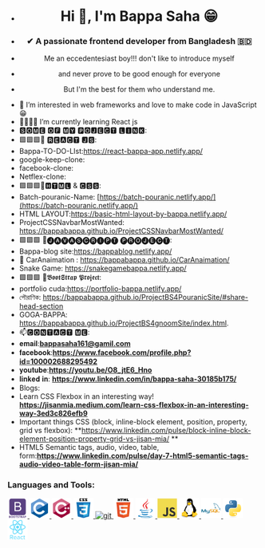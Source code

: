 - <h1 align="center">Hi 👋, I'm Bappa Saha 😁</h1>
- <h3 align="center">✔ A passionate frontend developer from Bangladesh 🇧🇩</h3>
- <p  align="center" > Me an eccedentesiast boy!!! don't like to introduce myself</p>
- <p  align="center" > and never prove to be good enough for everyone </p>
- <p  align="center" > But I'm the best for them who understand me. </p> 
- 👀 I’m interested in web frameworks and love to make code in JavaScript😁
- 🌱🔺🔹🔻 I’m currently learning React js
-  🆂🅾🅼🅴 🅾🅵 🅼🆈 🅿🅾🅹🅴🅲🆃 🅻🅸🅽🅺:
-  🟩🟩🟩🤝 🆁🅴🅰🅲🆃 🅹🆂:
-  Bappa-TO-DO-LIst:https://react-bappa-app.netlify.app/
-  google-keep-clone:
-  facebook-clone:
-  Netflex-clone:
-  🟩🟩🟩🤝🅷🆃🅼🅻 & 🅲🆂🆂:
- Batch-pouranic-Name:  [https://batch-pouranic.netlify.app/](https://batch-pouranic.netlify.app/)
- HTML LAYOUT:https://basic-html-layout-by-bappa.netlify.app/
- ProjectCSSNavbarMostWanted: https://bappabappa.github.io/ProjectCSSNavbarMostWanted/
- 🟩🟩🟩 🤝🅙🅐🅥🅐🅢🅒🅡🅘🅟🅣 🅟🅡🅞🅙🅔🅒🅣: 
-  Bappa-blog site:https://bappablog.netlify.app/
-  🚖 CarAnaimation : https://bappabappa.github.io/CarAnaimation/
-  Snake Game: https://snakegamebappa.netlify.app/
-  🟩🟩🟩 🤝𝕭𝖔𝖔𝖙𝕾𝖙𝖗𝖆𝖕 𝕻𝖗𝖔𝖏𝖊𝖈𝖙:
-   portfolio cuda:https://portfolio-bappa.netlify.app/
-  পৌরাণিক: https://bappabappa.github.io/ProjectBS4PouranicSite/#share-head-section
-  GOGA-BAPPA: https://bappabappa.github.io/ProjectBS4gnoomSite/index.html. <br/>
- 📫🅲🅾🅽🆃🅰🅲🆃 🅼🅴:
- 𝐞𝐦𝐚𝐢𝐥:**bappasaha161@gamil.com**
- 𝐟𝐚𝐜𝐞𝐛𝐨𝐨𝐤:**https://www.facebook.com/profile.php?id=100002688295492**
- 𝐲𝐨𝐮𝐭𝐮𝐛𝐞:**https://youtu.be/O8_jtE6_Hno**
- 𝐥𝐢𝐧𝐤𝐞𝐝 𝐢𝐧: **https://www.linkedin.com/in/bappa-saha-30185b175/**
- Blogs:
- Learn CSS Flexbox in an interesting way! **https://jisanmia.medium.com/learn-css-flexbox-in-an-interesting-way-3ed3c826efb9**
- Important things CSS (block, inline-block element, position, property, grid vs flexbox): **https://www.linkedin.com/pulse/block-inline-block-element-position-property-grid-vs-jisan-mia/ **
- HTML5 Semantic tags, audio, video, table, form:**https://www.linkedin.com/pulse/day-7-html5-semantic-tags-audio-video-table-form-jisan-mia/**
<h3 align="left">Languages and Tools:</h3>
<p align="left"> <a href="https://getbootstrap.com" target="_blank"> <img src="https://raw.githubusercontent.com/devicons/devicon/master/icons/bootstrap/bootstrap-plain-wordmark.svg" alt="bootstrap" width="40" height="40"/> </a> <a href="https://www.cprogramming.com/" target="_blank"> <img src="https://raw.githubusercontent.com/devicons/devicon/master/icons/c/c-original.svg" alt="c" width="40" height="40"/> </a> <a href="https://www.w3schools.com/cpp/" target="_blank"> <img src="https://raw.githubusercontent.com/devicons/devicon/master/icons/cplusplus/cplusplus-original.svg" alt="cplusplus" width="40" height="40"/> </a> <a href="https://www.w3schools.com/css/" target="_blank"> <img src="https://raw.githubusercontent.com/devicons/devicon/master/icons/css3/css3-original-wordmark.svg" alt="css3" width="40" height="40"/> </a> <a href="https://git-scm.com/" target="_blank"> <img src="https://www.vectorlogo.zone/logos/git-scm/git-scm-icon.svg" alt="git" width="40" height="40"/> </a> <a href="https://www.w3.org/html/" target="_blank"> <img src="https://raw.githubusercontent.com/devicons/devicon/master/icons/html5/html5-original-wordmark.svg" alt="html5" width="40" height="40"/> </a> <a href="https://www.java.com" target="_blank"> <img src="https://raw.githubusercontent.com/devicons/devicon/master/icons/java/java-original.svg" alt="java" width="40" height="40"/> </a> <a href="https://developer.mozilla.org/en-US/docs/Web/JavaScript" target="_blank"> <img src="https://raw.githubusercontent.com/devicons/devicon/master/icons/javascript/javascript-original.svg" alt="javascript" width="40" height="40"/> </a> <a href="https://www.linux.org/" target="_blank"> <img src="https://raw.githubusercontent.com/devicons/devicon/master/icons/linux/linux-original.svg" alt="linux" width="40" height="40"/> </a> <a href="https://www.mysql.com/" target="_blank"> <img src="https://raw.githubusercontent.com/devicons/devicon/master/icons/mysql/mysql-original-wordmark.svg" alt="mysql" width="40" height="40"/> </a> <a href="https://www.python.org" target="_blank"> <img src="https://raw.githubusercontent.com/devicons/devicon/master/icons/python/python-original.svg" alt="python" width="40" height="40"/> </a> <a href="https://reactjs.org/" target="_blank"> <img src="https://raw.githubusercontent.com/devicons/devicon/master/icons/react/react-original-wordmark.svg" alt="react" width="40" height="40"/> </a> </p>


 
<!---
bappabappa/bappabappa is a ✨ special ✨ repository because its `README.md` (this file) appears on your GitHub profile.
You can click the Preview link to take a look at your changes.
--->

  


